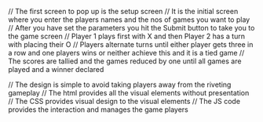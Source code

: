 // The first screen to pop up is the setup screen
// It is the initial screen where you enter the players names and the nos of games you want to play
// After you have set the parameters you hit the Submit button to take you to the game screen
// Player 1 plays first with X and then Player 2 has a turn with placing their O
// Players alternate turns until either player gets three in a row and one players wins or neither achieve this and it is a tied game
// The scores are tallied and the games reduced by one until all games are played and a winner declared

// The design is simple to avoid taking players away from the riveting gameplay
// The html provides all the visual elements without presentation
// The CSS provides visual design to the visual elements
// The JS code provides the interaction and manages the game players
 
